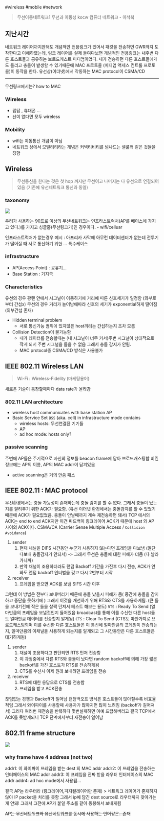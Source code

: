 #wireless #mobile #network 
> 무선이동네트워크1
> 무선과 이동성
> kocw 컴퓨터 네트워크 - 이석복

## 지난시간

네트워크 레이어까지만해도 개념적인 전용링크가 있어서 패킷을 전송하면 GWR까지 도착한다고 이해하였는데,
링크 레이어를 실제 들여다보면 개념적인 전용링크는 내주변 다른 호스트들과 공유하는 브로드캐스트 미디엄이었다.
내가 전송하면 다른 호스트들에게도 들리고 충돌이 발생할 수 있기때문에 MAC 프로토콜 (미디엄 액세스 컨트롤 프로토콜)이 동작을 한다.
유선상(이더넷)에서 작동하는 MAC protocol이 CSMA/CD

---

무선링크에서는? how to MAC

### Wireless
- 랩탑 , 휴대폰 ...
- 선이 없다면 모두 wireless

### Mobility
- wifi는 이동통신 개념이 아님
- 네트워크 상에서 모빌리티라는 개념은 커넥티비티를 넘나드는 셀룰러 같은 것들을 칭함

## Wireless
>무선통신을 한다는 것은 첫 hop 까지만 무선이고 나머지는 다 유선으로 연결되어있음 (기존에 유선네트워크 통신과 동일)

### taxonomy
![](https://i.ibb.co/gmLTZL5/image.png)

우리가 사용하는 90프로 이상의 무선네트워크는 인프라스트럭처(AP를 베이스에 가지고 있다.)를 가지고 싱글홉(무선링크가)인 경우이다. - wifi/celluar

인프라스트럭처가 없는경우 예시 : 아프리카 사막에 아무런 데이터센터가 없는데 전투기가 떨어질 때 서로 통신하기 위한 ... 특수케이스


### infrastructure
- AP(Access Point) : 공유기...
- Base Station : 기지국

### Characteristics
유선의 경우 광랜 안에서 시그널이 이동하기에 거리에 따른 신호세기가 일정함 (외부로부터 간섭x)
무선의 경우 거리가 늘어남에따라 신호의 세기가 exponential하게 떨어짐 (외부간섭 존재)

- Hidden terminal problem
	- 서로 통신가능 범위에 있지않은 host끼리는 간섭하는지 조차 모름
- Collision Detection이 불가능함
	- 내가 데이터를 전송할때는 (내 시그널이 너무 커서)주변 시그널이 상대적으로 작게 되서 주변 시그널을 들을 수 없음 그래서 충돌 감지가 안됨.
	- MAC protocol중 CSMA/CD 방식은 사용불가

## IEEE 802.11 Wireless LAN
> Wi-Fi : Wireless-Fidelity (마케팅용어)

새로운 기술이 등장할때마다 data rate가 올라감

### 802.11 LAN architecture
- wireless host communicates with base station AP
- Basic Service Set `BSS`  (aka. cell) in infrastructure mode contains
	- wireless hosts: 무선연결된 기기들
	- AP
	- ad hoc mode: hosts only?



### passive scanning
주변에 AP들은 주기적으로 자신의 정보를 beacon frame에 담아 브로드캐스팅함
비컨정보에는 AP의 이름, AP의 MAC addr이 담겨있음
- active scanning은 거의 안씀 패스

## IEEE 802.11 : MAC protocol
무선환경에서는 충돌 가능성이 존재하는데 충돌 감지를 할 수 없다.
그래서 충돌이 났는지를 알려주기 위한 ACK가 필요함.
(유선 이더넷 환경에서는 충돌감지를 할 수 있었기 때문에 ACK가 필요없었음. 충돌이 안날때까지 계속 재전송하면 돼서)
TCP 에서의 ACK는 end to end ACK지만 이건 피드백이 링크레이어 ACK기 때문에 host 와 AP 사이의 ACK이다.
CSMA/CA (Carrier Sense Multiple Access / `Collision Avoidance`)

1. sender
	1. 현재 채널을 DIFS 시간동안 누군가 사용하지 않는다면 프레임을 다보냄 (일단 다보내 충돌감지가 안되서) -> 그래서 무선은 충돌에 대한 피해가 더큼 (다 날라가니까)
	2. 만약 채널이 조용하더라도 랜덤 Backoff 기간을 가진후 다시 전송, ACK가 안와도 랜덤 backoff 인터벌을 갖고 다시 2번부터 시작
2. receiver
	1. 프레임을 받으면 ACK를 보냄 SIFS 시간 이후

그런데 이 방법은 전부다 보내버리기 때문에 충돌 났을시 피해가 큼( 중간에 충돌을 감지하고 중단을 못하기에 ) 그래서 이것을 개선하기 위해 RTS와 CTS를 사용하게됨. (큰 돌을 보내기전에 작은 돌을 살짝 던져서 테스트 해보는 용도) 
`RTS` : Ready To Send (얼마만큼의 프레임을 보낼것인지 들어있음 broadcast를 통해 이를 수신한 다른 host들도 얼마만큼 데이터를 전송할지 알게됨) 
`CTS` : Clear To Send (CTS도 마찬가지로 브로드캐스팅되며 이를 수신한 다른 호스트들은 이 통신에 얼마만큼의 프레임이 전송되는지, 얼마만큼의 이채널을 사용하게 되는지를 알게되고 그 시간동안은 다른 호스트들은 대기하게됨)
1. sender
	1. 채널이 조용하다고 판단되면 RTS 먼저 전송함 
	2. 이 과정중에서 다른 RTS와 충돌이 났다면 random backoff에 의해 가장 짧은 backoff를 가진 호스트가 RTS를 전송하게됨
	3. CTS를 수신시 이제 원래 보내려던 프레임을 전송
2. receiver
	1. RTS에 대한 응답으로 CTS를 전송함
	2. 프레임을 받고 ACK전송

끊임없는 경쟁과 Backoff가 일어남 랜덤백오프 방식은 호스트들이 많아질수록 비효율적임
그래서 와이파이를 사용할때 사용자가 많아지면 많이 느려짐 (backoff가 길어져서)
그러다 여러번 재전송을 반복하다 몇번실패하면 아예 드랍해버리고 결국 TCP에서 ACK를 못받게되니 TCP 단계에서부터 재전송이 일어남

## 802.11 frame structure
![](https://i.ibb.co/Np9NvJL/image.png)

### why frame have 4 address (not two)
addr1: 이 와이파이 프레임을 받는 dest 의 MAC addr
addr2: 이 프레임을 전송하는 인터페이스의 MAC addr
addr3: 이 프레임을 진짜 받을 라우터 인터페이스의 MAC addr
addr4: ad hoc mode에서 사용됨...

결국 AP는 라우터라 (링크레이어,피지컬레이어만 존재) > 네트워크 레이어가 존재하지 않아 IP packet을 처리를 못함 그래서 ip에 담긴 dest source로 라우터까지 찾아가는게 안돼! 그래서 그전에 AP가 붙일 주소를 같이 동봉해서 보내게됨

~~AP는 무선네트워크와 유선네트워크를 동시에 사용하는 인어같은...존재~~
